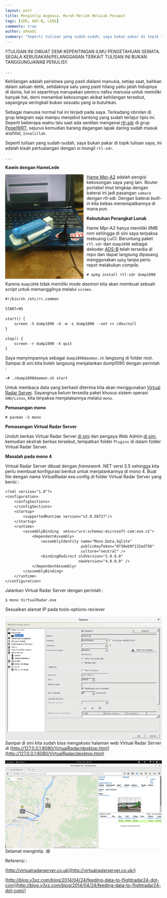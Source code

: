 ```yaml
---
layout: post
title: Mengintip Angkasa, Murah Meriah Melacak Pesawat 
tags: [SDR, ADS-B, LEDE]
comments: true
author: ahmadi
summary: "Seperti tulisan yang sudah-sudah, saya bukan pakar di topik tulisan saya, ini adalah kisah pertualangan dengan si mungil rtl-sdr."
--- 
```


!!TULISAN INI DIBUAT DEMI KEPENTINGAN ILMU PENGETAHUAN SEMATA. SEGALA KERUSAKAN/PELANGGARAN TERKAIT TULISAN INI BUKAN TANGGUNGJAWAB PENULIS!!

`...`

Kehilangan adalah peristiwa yang pasti dialami manusia, setiap saat, bahkan dalam satuan detik, setidaknya satu yang pasti hilang yaitu jatah hidupnya di dunia, hal ini sepertinya merupakan pemicu nafsu manusia untuk memiliki banyak hal, demi menambal kekosongan akibat kehilangan tersebut, sayangnya seringkali bukan sesuatu yang ia butuhkan.

Sebagai manusia normal hal ini terjadi pada saya. Terkadang obrolan di grup telegram saja mampu menjebol kantong yang sudah terlajur tipis ini. Seperti beberapa waktu lalu saat ada sentilan mengenai [rtl-sdr](http://www.rtl-sdr.com/about-rtl-sdr/) di grup [PegelWRT](https://t.me/pegelwrt), sejurus kemudian barang dagangan lapak daring sudah masuk *wishlist*, `Innalillah`.

Seperti tulisan yang sudah-sudah, saya bukan pakar di topik tulisan saya, ini adalah kisah pertualangan dengan si mungil `rtl-sdr`.


`...`

**Kawin dengan HameLede**

<img border="0" src="/img/sdr-kawin.jpg" width="50%" style="float:left; margin-right:10px"/>

[Hame Mpr-A2](https://wiki.openwrt.org/toh/hame/mpr-a2) adalah pengisi kekosongan saya yang lain. Router portabel imut lengkap dengan baterai ini jadi pasangan `samara` dengan rtl-sdr. Dengan baterai *built-in* kita bebas menempatkannya di mana pun.

**Kebutuhan Perangkat Lunak**

Hame Mpr-A2 hanya memiliki 8MB rom sehingga di sini saya terpaksa mebuang LuCI. Beruntung paket `rtl-sdr` dan `dump1090` sebagai dekoder [ADS-B](https://en.wikipedia.org/wiki/Automatic_dependent_surveillance-broadcast) telah tersedia di repo dan dapat langsung dipasang menggunakan `opkg` tanpa perlu repot melakukan *compile*.

```shell
# opkg install rtl-sdr dump1090
```
Karena `dump1090` tidak memiliki mode *daemon* kita akan membuat sebuah *script* untuk memanggilnya melalui `screen`.

```shell
#!/bin/sh /etc/rc.common

START=95

start() {
    screen -S dump1090 -d -m -L dump1090 --net >> /dev/null
}

stop() {
    screen -r dump1090 -X quit
}

```
Saya menyimpannya sebagai `dump1090daemon.sh` langsung di folder root. Sampai di sini kita boleh langsung menjalankan dump1090 dengan perintah :

```shell
~# ./dump1090daemon.sh start
```

Untuk membaca data yang berhasil diterima kita akan menggunakan [Virtual Radar Server](http://virtualradarserver.co.uk/Default.aspx). Sayangnya belum tersedia paket khusus sistem operasi `GNU/Linux`, kita terpaksa menjalakannya melalui `mono`. 

**Pemasangan mono**

```shell
# pacman -S mono
```

**Pemasangan Virtual Radar Server**

Unduh berkas Virtual Radar Server [di sini](http://virtualradarserver.co.uk/Download.aspx) dan pengaya Web Admin [di sini](http://virtualradarserver.co.uk/Download.aspx#panel-web-admin), kemudian ekstrak berkas tersebut, tempatkan folder `Plugins` di dalam folder Virtual Radar Server.

**Masalah pada mono 4**

Virtual Radar Server dibuat dengan *framework* .NET versi 3.5 sehingga kita perlu membuat konfigurasi berikut untuk menjalankannya di mono 4. Buat file dengan nama VirtualRadar.exe.config di folder Virtual Radar Server yang berisi :

```shell
<?xml version="1.0"?>
<configuration>
    <configSections>
    </configSections>
    <startup>
        <supportedRuntime version="v2.0.50727"/>
    </startup>
    <runtime>
        <assemblyBinding  xmlns="urn:schemas-microsoft-com:asm.v1">
            <dependentAssembly>
                <assemblyIdentity name="Mono.Data.Sqlite"
                                  publicKeyToken="0738eb9f132ed756"
                                  culture="neutral" />
                <bindingRedirect oldVersion="2.0.0.0"
                                 newVersion="4.0.0.0" />
            </dependentAssembly>
        </assemblyBinding>
    </runtime>
</configuration>
```

Jalankan Virtual Radar Server dengan perintah :

```shell
$ mono VirtualRadar.exe
```
Sesuaikan alamat IP pada tools-options-reciever

<img border="0" src="/img/sdr-ip.png" style="float:left; margin-right:10px"/>

Sampai di sini kita sudah bisa mengakses halaman web Virtual Radar Server di [http://127.0.0.1:8080/VirtualRadar/desktop.html](http://127.0.0.1:8080/VirtualRadar/desktop.html) 


<img border="0" src="/img/sdr-web.png" style="float:left; margin-right:10px"/>


Selamat mengintip.
😅

Referensi :

[http://virtualradarserver.co.uk](http://virtualradarserver.co.uk/) 

[http://blog.y3xz.com/blog/2014/04/24/feeding-data-to-flightradar24-dot-com](http://blog.y3xz.com/blog/2014/04/24/feeding-data-to-flightradar24-dot-com/) 
